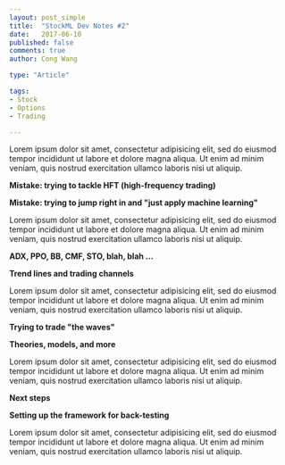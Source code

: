 ```yaml
---
layout: post_simple
title:  "StockML Dev Notes #2"
date:   2017-06-10
published: false
comments: true
author: Cong Wang

type: "Article"

tags:
- Stock
- Options
- Trading

---
```


Lorem ipsum dolor sit amet, consectetur adipisicing elit, sed do eiusmod tempor incididunt ut labore et dolore magna aliqua. Ut enim ad minim veniam, quis nostrud exercitation ullamco laboris nisi ut aliquip.

**Mistake: trying to tackle HFT (high-frequency trading)**

**Mistake: trying to jump right in and "just apply machine learning"**

Lorem ipsum dolor sit amet, consectetur adipisicing elit, sed do eiusmod tempor incididunt ut labore et dolore magna aliqua. Ut enim ad minim veniam, quis nostrud exercitation ullamco laboris nisi ut aliquip.

**ADX, PPO, BB, CMF, STO, blah, blah ...**

**Trend lines and trading channels**

Lorem ipsum dolor sit amet, consectetur adipisicing elit, sed do eiusmod tempor incididunt ut labore et dolore magna aliqua. Ut enim ad minim veniam, quis nostrud exercitation ullamco laboris nisi ut aliquip.

**Trying to trade "the waves"**

**Theories, models, and more**

Lorem ipsum dolor sit amet, consectetur adipisicing elit, sed do eiusmod tempor incididunt ut labore et dolore magna aliqua. Ut enim ad minim veniam, quis nostrud exercitation ullamco laboris nisi ut aliquip.

**Next steps**

**Setting up the framework for back-testing**

Lorem ipsum dolor sit amet, consectetur adipisicing elit, sed do eiusmod tempor incididunt ut labore et dolore magna aliqua. Ut enim ad minim veniam, quis nostrud exercitation ullamco laboris nisi ut aliquip.
